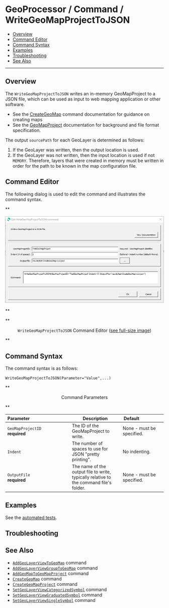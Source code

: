 # GeoProcessor / Command / WriteGeoMapProjectToJSON #

*   [Overview](#overview)
*   [Command Editor](#command-editor)
*   [Command Syntax](#command-syntax)
*   [Examples](#examples)
*   [Troubleshooting](#troubleshooting)
*   [See Also](#see-also)

-------------------------

## Overview ##

The `WriteGeoMapProjectToJSON` writes an in-memory GeoMapProject to a JSON file,
which can be used as input to web mapping application or other software.

*   See the [CreateGeoMap](../CreateGeoMap/CreateGeoMap.md) command documentation for guidance on creating maps
*   See the [GeoMapProject](../../appendix-geomapproject/geomapproject.md) documentation for background and file format specification.

The output `sourcePath` for each GeoLayer is determined as follows:

1.  If the GeoLayer was written, then the output location is used.
2.  If the GeoLayer was not written, then the input location is used if not `MEMORY`.
    Therefore, layers that were created in memory must be written in order for the path to be known in the map configuration file.

## Command Editor ##

The following dialog is used to edit the command and illustrates the command syntax.

**<p style="text-align: center;">
![WriteGeoMapProjectToJSON](WriteGeoMapProjectToJSON.png)
</p>**

**<p style="text-align: center;">
`WriteGeoMapProjectToJSON` Command Editor (<a href="../WriteGeoMapProjectToJSON.png">see full-size image</a>)
</p>**

## Command Syntax ##

The command syntax is as follows:

```text
WriteGeoMapProjectToJSON(Parameter="Value",...)
```
**<p style="text-align: center;">
Command Parameters
</p>**

| **Parameter**&nbsp;&nbsp;&nbsp;&nbsp;&nbsp;&nbsp;&nbsp;&nbsp;&nbsp;&nbsp;&nbsp;&nbsp;&nbsp;&nbsp;&nbsp;&nbsp;&nbsp;&nbsp;&nbsp;&nbsp;&nbsp;&nbsp;&nbsp;&nbsp;&nbsp;&nbsp;&nbsp;&nbsp;&nbsp;&nbsp;&nbsp;&nbsp; | **Description** | **Default**&nbsp;&nbsp;&nbsp;&nbsp;&nbsp;&nbsp;&nbsp;&nbsp;&nbsp;&nbsp;&nbsp;&nbsp;&nbsp;&nbsp;&nbsp;&nbsp;&nbsp;&nbsp; |
| --------------|-----------------|----------------- |
| `GeoMapProjectID`<br>**required** | The ID of the GeoMapProject to write. | None - must be specified. |
| `Indent` | The number of spaces to use for JSON "pretty printing".  | No indenting. |
| `OutputFile`<br>**required** | The name of the output file to write, typically relative to the command file's folder. | None - must be specified. |

## Examples ##

See the [automated tests](https://github.com/OpenWaterFoundation/owf-app-geoprocessor-python-test/tree/main/test/commands/CreateGeoMapProject).

## Troubleshooting ##

## See Also ##

*   [`AddGeoLayerViewToGeoMap`](../AddGeoLayerViewToGeoMap/AddGeoLayerViewToGeoMap.md) command
*   [`AddGeoLayerViewGroupToGeoMap`](../AddGeoLayerViewGroupToGeoMap/AddGeoLayerViewGroupToGeoMap.md) command
*   [`AddGeoMapToGeoMapProject`](../AddGeoMapToGeoMapProject/AddGeoMapToGeoMapProject.md) command
*   [`CreateGeoMap`](../CreateGeoMap/CreateGeoMap.md) command
*   [`CreateGeoMapProject`](../CreateGeoMapProject/CreateGeoMapProject.md) command
*   [`SetGeoLayerViewCategorizedSymbol`](../SetGeoLayerViewCategorizedSymbol/SetGeoLayerViewCategorizedSymbol.md) command
*   [`SetGeoLayerViewGraduatedSymbol`](../SetGeoLayerViewGraduatedSymbol/SetGeoLayerViewGraduatedSymbol.md) command
*   [`SetGeoLayerViewSingleSymbol`](../SetGeoLayerViewSingleSymbol/SetGeoLayerViewSingleSymbol.md) command
